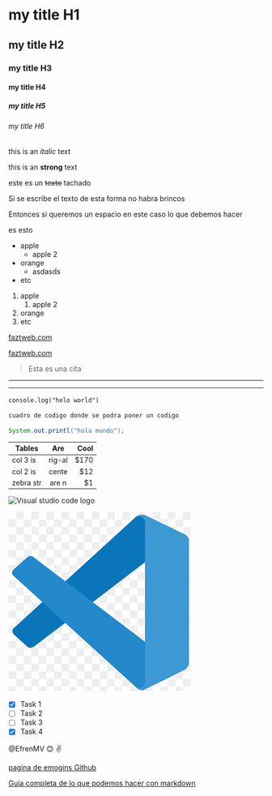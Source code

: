 <!-- HEADINGS -->
# my title H1
## my title H2
### my title H3
#### my title H4
##### my title H5
###### my title H6

<!-- Text in italic-->
this is an *italic* text

<!-- Text in Strong-->
this is an **strong** text

<!-- Com separación de linea-->
este es un ~~texto~~ tachado

Si se escribe el texto
de esta forma no habra brincos

Entonces si 
queremos un espacio en este caso 
lo que debemos hacer 

es esto

<!-- Listas desordenadas-->
* apple
     * apple 2
* orange
     * asdasds
* etc
<!-- Lista ordenada -->
1. apple
     1. apple 2
2. orange
3. etc

<!-- Enlacens -->
[faztweb.com](https://www.faztweb.com)

<!--Titulo custom cuando pones el cursor en sima-->
[faztweb.com](https://www.faztweb.com "custom title") 

<!-- cita -->
> Esta es una cita

<!--Ceparadores-->
----
_____

<!--Linea de codigo-->
`console.log("helo world")`

<!-- Bloques de codigo-->
```
cuadro de codigo donde se podra poner un codigo

```

<!-- Sintaxis con colores del lenguaje-->
```java
System.out.printl("hola mundo");

```
<!-- Tablas -->
|  Tables  | Are  | Cool|
|  ------- |:----:| ---:|
|  col 3 is|rig-al| $170|
|  col 2 is|cente |  $12|
| zebra str|are n |   $1|

<!--Imagen -->
![Visual studio code logo](https://w7.pngwing.com/pngs/512/824/png-transparent-visual-studio-code-hd-logo-thumbnail.png)

<!--Usando imagenes localmente con titulo al cursor-->
![Visual studo code logo](Vscode.png "Con titulo")

<!--GITHUB MARKDOW-->

<!--Estos son reglas para Github si lo queremos previsualizar necesitamos subirlo-->
* [x] Task 1
* [ ] Task 2
* [ ] Task 3
* [x] Task 4

<!-- Etiquetar un usuario, esto le notificara cuadno se suba, tambien agregue emogins -->
@EfrenMV :blush: :v:

[pagina de emogins Github](https://gist.github.com/rxaviers/7360908 "Aqui podemos encontrar los emogins a usar")

[Guia completa de lo que podemos hacer con markdown](https://github.com/adam-p/markdown-here/wiki/markdown-cheatsheet "Pagina donde encontraremos mas herramientas")